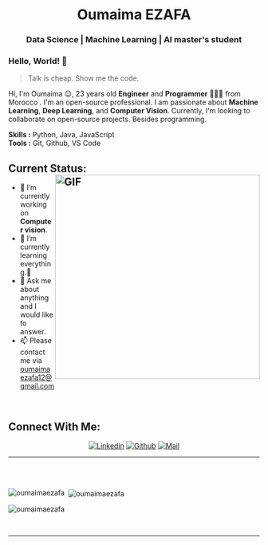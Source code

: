 <h1 align="center">Oumaima EZAFA</h1>
<h3 align="center">Data Science | Machine Learning | AI master's student</h3>



### Hello, World! 👋

> Talk is cheap. Show me the code.




Hi, I'm Oumaima 😉, 23 years old **Engineer** and **Programmer** 👨🏻‍💻 from Morocco . I'm an open-source professional. I am passionate about **Machine Learning**, **Deep Learning**, and **Computer Vision**. Currently, I'm looking to collaborate on open-source projects. Besides programming.
</br>

**Skills :** Python, Java, JavaScript
</br>
**Tools :** Git, Github, VS Code


## Current Status: <img width="410px" align="right" alt="GIF" src="https://media.giphy.com/media/iIqmM5tTjmpOB9mpbn/giphy.gif"/>


* 🔭 I’m currently working on **Computer vision**.
* 🌱 I’m currently learning everything.🤣
* 💬 Ask me about anything and I would like to answer.
* 📫 Please contact me via  oumaimaezafa12@gmail.com

</br>

<h2 align="left">Connect With Me:</h2>

<div align=center>

[![Linkedin](https://img.shields.io/badge/LinkedIn-0077B5?style=for-the-badge&logo=linkedin&logoColor=white)](https://www.linkedin.com/in/oumaima-ezafa-960512197/)
[![Github](https://img.shields.io/badge/GitHub-100000?style=for-the-badge&logo=github&logoColor=white)](https://github.com/oumaimaezafa)
[![Mail](https://img.shields.io/badge/Gmail-D14836?style=for-the-badge&logo=gmail&logoColor=white)](mailto:oumaimaezafa12@gmail.com)  
</div>



-----


 <br>
 <br>
 <p align="center">
<p><img align="left" src="https://github-readme-stats.vercel.app/api/top-langs?username=oumaimaezafa&show_icons=true&locale=en&layout=compact" alt="oumaimaezafa" /></p>

<p>&nbsp;<img align="center" src="https://github-readme-stats.vercel.app/api?username=oumaimaezafa&show_icons=true&locale=en" alt="oumaimaezafa" /></p>

<p><img align="center" src="https://github-readme-streak-stats.herokuapp.com/?user=oumaimaezafa&" alt="oumaimaezafa" /></p>
  </P>
  
  <br>
  
 
 
 
----------------







